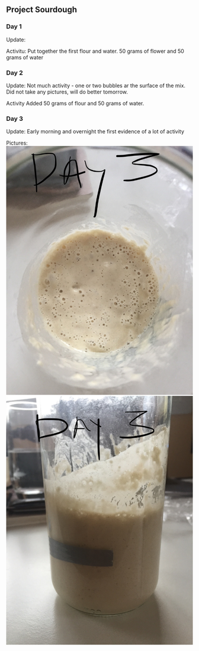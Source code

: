 ## Project Sourdough

### Day 1
Update:

Activitu:  Put together the first flour and water.  50 grams of flower and 50 grams of water
### Day 2
Update: Not much activity - one or two bubbles ar the surface of the mix.  Did not take any pictures, will do better tomorrow.

Activity Added 50 grams of flour and 50 grams of water.

### Day 3
Update: Early morning and overnight the first evidence of a lot of activity

Pictures:
![](images/day3_1.jpg)
![](images/day3_2.jpg)